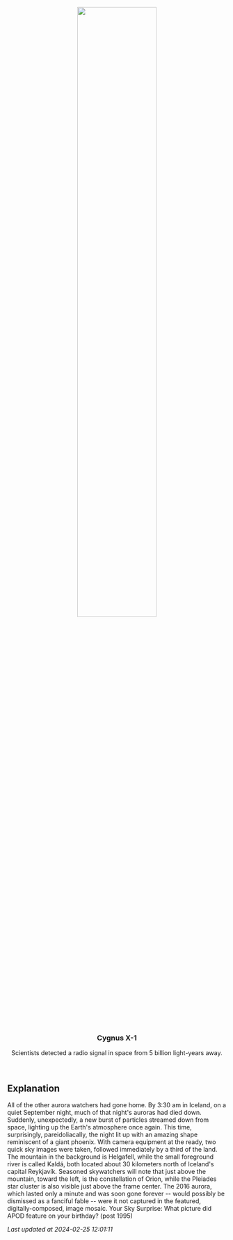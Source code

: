<p align='center'>
    <img src='https://apod.nasa.gov/apod/image/2402/PhoenixAurora_Helgason_960.jpg' width='60%' />
    <h3 align="center">Cygnus X-1</h3>
    <p align="center">Scientists detected a radio signal in space from 5 billion light-years away.</p>
</p>
<br/>

Explanation
--
All of the other aurora watchers had gone home. By 3:30 am in Iceland, on a quiet September night, much of that night's auroras had died down. Suddenly, unexpectedly, a new burst of particles streamed down from space, lighting up the Earth's atmosphere once again. This time, surprisingly, pareidoliacally, the night lit up with an  amazing shape reminiscent of a giant phoenix. With camera equipment at the ready, two quick sky images were taken, followed immediately by a third of the land.  The mountain in the background is Helgafell, while the small foreground river is called Kaldá, both located about 30 kilometers north of Iceland's capital Reykjavík. Seasoned skywatchers will note that just above the mountain, toward the left, is the constellation of Orion, while the Pleiades star cluster is also visible just above the frame center.  The 2016 aurora, which lasted only a minute and was soon gone forever --  would possibly be dismissed as a fanciful fable -- were it not captured in the featured, digitally-composed, image mosaic.   Your Sky Surprise: What picture did APOD feature on your birthday? (post 1995)


*Last updated at 2024-02-25 12:01:11*
